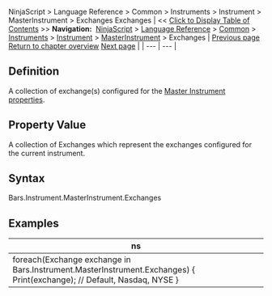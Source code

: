 ﻿
NinjaScript > Language Reference > Common > Instruments > Instrument > MasterInstrument > Exchanges
Exchanges
| << [Click to Display Table of Contents](exchanges.md) >> **Navigation:**     [NinjaScript](ninjascript-1.md) > [Language Reference](language_reference_wip-1.md) > [Common](common-1.md) > [Instruments](instruments_ninjascript-1.md) > [Instrument](instrument-1.md) > [MasterInstrument](masterinstrument-1.md) > Exchanges | [Previous page](dividends-1.md) [Return to chapter overview](masterinstrument-1.md) [Next page](formatprice-1.md) |
| --- | --- |
## Definition
A collection of exchange(s) configured for the [Master Instrument properties](editing_instruments-1.md).
## 
## Property Value
A collection of Exchanges which represent the exchanges configured for the current instrument.
 
## Syntax
Bars.Instrument.MasterInstrument.Exchanges
## 
## Examples
| ns |
| --- |
| foreach(Exchange exchange in Bars.Instrument.MasterInstrument.Exchanges) {  Print(exchange); // Default, Nasdaq, NYSE } |

